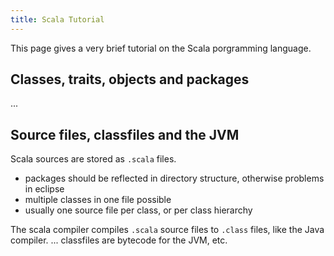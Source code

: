 ```yaml
---
title: Scala Tutorial
---
```


This page gives a very brief tutorial on the Scala porgramming language.

## Classes, traits, objects and packages

...

## Source files, classfiles and the JVM

Scala sources are stored as `.scala` files.

 - packages should be reflected in directory structure, otherwise problems in eclipse
 - multiple classes in one file possible
 - usually one source file per class, or per class hierarchy

The scala compiler compiles `.scala` source files to `.class` files, like the Java compiler. ... classfiles are bytecode for the JVM, etc.


## 

